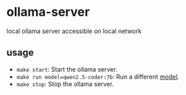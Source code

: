 # ollama-server
local ollama server accessible on local network

## usage
- `make start`: Start the ollama server.
- `make run model=qwen2.5-coder:7b`: Run a different [model](https://ollama.com/library).
- `make stop`: Stop the ollama server.
